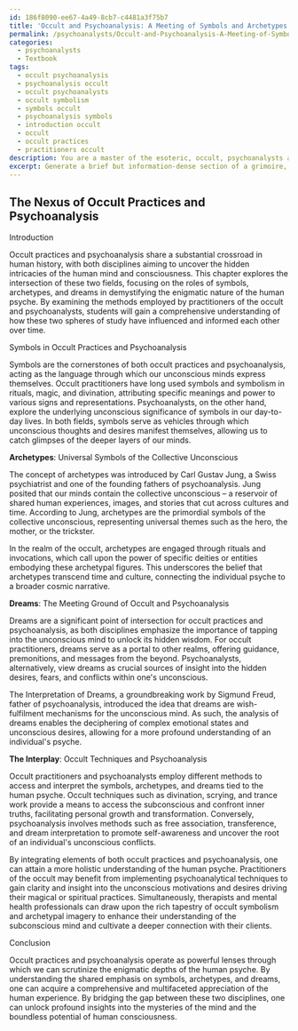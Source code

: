 ```yaml
---
id: 186f8090-ee67-4a49-8cb7-c4481a3f75b7
title: 'Occult and Psychoanalysis: A Meeting of Symbols and Archetypes'
permalink: /psychoanalysts/Occult-and-Psychoanalysis-A-Meeting-of-Symbols-and-Archetypes/
categories:
  - psychoanalysts
  - Textbook
tags:
  - occult psychoanalysis
  - psychoanalysis occult
  - occult psychoanalysts
  - occult symbolism
  - symbols occult
  - psychoanalysis symbols
  - introduction occult
  - occult
  - occult practices
  - practitioners occult
description: You are a master of the esoteric, occult, psychoanalysts and education, you have written many textbooks on the subject in ways that provide students with rich and deep understanding of the subject. You are being asked to write textbook-like sections on a topic and you do it with full context, explainability, and reliability in accuracy to the true facts of the topic at hand, in a textbook style that a student would easily be able to learn from, in a rich, engaging, and contextual way. Always include relevant context (such as formulas and history), related concepts, and in a way that someone can gain deep insights from.
excerpt: Generate a brief but information-dense section of a grimoire, specifically focused on the connection between occult practices and psychoanalysis. Discuss the role of symbols, archetypes, and dreams in this interplay, as well as the ways that practitioners of the occult might use psychoanalytic techniques to delve deeper into the mysteries of the mind and human consciousness.
---
```


## The Nexus of Occult Practices and Psychoanalysis

Introduction

Occult practices and psychoanalysis share a substantial crossroad in human history, with both disciplines aiming to uncover the hidden intricacies of the human mind and consciousness. This chapter explores the intersection of these two fields, focusing on the roles of symbols, archetypes, and dreams in demystifying the enigmatic nature of the human psyche. By examining the methods employed by practitioners of the occult and psychoanalysts, students will gain a comprehensive understanding of how these two spheres of study have influenced and informed each other over time.

Symbols in Occult Practices and Psychoanalysis

Symbols are the cornerstones of both occult practices and psychoanalysis, acting as the language through which our unconscious minds express themselves. Occult practitioners have long used symbols and symbolism in rituals, magic, and divination, attributing specific meanings and power to various signs and representations. Psychoanalysts, on the other hand, explore the underlying unconscious significance of symbols in our day-to-day lives. In both fields, symbols serve as vehicles through which unconscious thoughts and desires manifest themselves, allowing us to catch glimpses of the deeper layers of our minds.

**Archetypes**: Universal Symbols of the Collective Unconscious

The concept of archetypes was introduced by Carl Gustav Jung, a Swiss psychiatrist and one of the founding fathers of psychoanalysis. Jung posited that our minds contain the collective unconscious – a reservoir of shared human experiences, images, and stories that cut across cultures and time. According to Jung, archetypes are the primordial symbols of the collective unconscious, representing universal themes such as the hero, the mother, or the trickster.

In the realm of the occult, archetypes are engaged through rituals and invocations, which call upon the power of specific deities or entities embodying these archetypal figures. This underscores the belief that archetypes transcend time and culture, connecting the individual psyche to a broader cosmic narrative.

**Dreams**: The Meeting Ground of Occult and Psychoanalysis

Dreams are a significant point of intersection for occult practices and psychoanalysis, as both disciplines emphasize the importance of tapping into the unconscious mind to unlock its hidden wisdom. For occult practitioners, dreams serve as a portal to other realms, offering guidance, premonitions, and messages from the beyond. Psychoanalysts, alternatively, view dreams as crucial sources of insight into the hidden desires, fears, and conflicts within one's unconscious.

The Interpretation of Dreams, a groundbreaking work by Sigmund Freud, father of psychoanalysis, introduced the idea that dreams are wish-fulfilment mechanisms for the unconscious mind. As such, the analysis of dreams enables the deciphering of complex emotional states and unconscious desires, allowing for a more profound understanding of an individual's psyche.

**The Interplay**: Occult Techniques and Psychoanalysis

Occult practitioners and psychoanalysts employ different methods to access and interpret the symbols, archetypes, and dreams tied to the human psyche. Occult techniques such as divination, scrying, and trance work provide a means to access the subconscious and confront inner truths, facilitating personal growth and transformation. Conversely, psychoanalysis involves methods such as free association, transference, and dream interpretation to promote self-awareness and uncover the root of an individual's unconscious conflicts.

By integrating elements of both occult practices and psychoanalysis, one can attain a more holistic understanding of the human psyche. Practitioners of the occult may benefit from implementing psychoanalytical techniques to gain clarity and insight into the unconscious motivations and desires driving their magical or spiritual practices. Simultaneously, therapists and mental health professionals can draw upon the rich tapestry of occult symbolism and archetypal imagery to enhance their understanding of the subconscious mind and cultivate a deeper connection with their clients.

Conclusion

Occult practices and psychoanalysis operate as powerful lenses through which we can scrutinize the enigmatic depths of the human psyche. By understanding the shared emphasis on symbols, archetypes, and dreams, one can acquire a comprehensive and multifaceted appreciation of the human experience. By bridging the gap between these two disciplines, one can unlock profound insights into the mysteries of the mind and the boundless potential of human consciousness.
